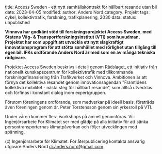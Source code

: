 title: Access Sweden - ett nytt samhällskontrakt för hållbart resande utan bil
date: 2023-04-05
modified:
author: Anders Nord
category: Projekt
tags: cykel, kollektivtrafik, forskning, trafikplanering, 2030
data:
status: unpublished

**Vinnova har godkänt stöd till forskningsprojektet Access Sweden, med Statens
Väg- & Transportforskningsinstitut (VTI) som huvudman. Projektet har som uppgift
att utveckla ett nytt slagkraftigt innovationsprogram för att stötta samhället
med rörlighet utan tillgång till egen bil. IFKs ordförande Anders Nord är med
som en av många tekniska rådgivare.**

Projektet Access Sweden beskrivs i detalj genom <a href="https://www.radslaget.se/"
target="_blank">Rådslaget</a>, ett initiativ från nationellt kunskapscentrum för
kollektivtrafik med tillkommande forskningsfinansiering från Trafikverket och Vinnova.
Ambitionen är att förnya det kollektiva resandet genom  innovationsagendan "Framtidens
kollektiva mobilitet - nästa steg för hållbart resande", som alltså utvecklas och
förfinas i konstant dialog inom expertgruppen.

Förutom föreningens ordförande, som medverkar på ideell basis, företräds även föreningen
genom dr. Peter Torstensson genom sin yrkesroll på VTI.

Under våren kommer flera workshops på ämnet genomföras. Vi i Ingenjörsarbete För
Klimatet ser med glädje på alla initiativ för att sänka persontransporternas
klimatpåverkan och följer utvecklingen med spänning.

(c) Ingenjörsarbete för Klimatet. För återpublicering kontakta ansvarig utgivare
Anders Nord dr.anders.nord@gmail.com
